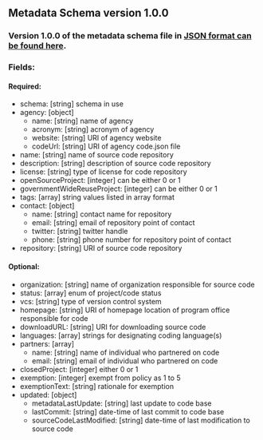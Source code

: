 ## Metadata Schema version 1.0.0

### Version 1.0.0 of the metadata schema file in [JSON format can be found here](https://github.com/GSA/code-gov-web/blob/master/src/assets/schemas/1.0.0.json).

### Fields:

#### Required:

* schema: [string] schema in use
* agency: [object]
  * name: [string] name of agency
  * acronym: [string] acronym of agency
  * website: [string] URI of agency website
  * codeUrl: [string] URI of agency code.json file
* name: [string] name of source code repository
* description: [string] description of source code repository
* license: [string] type of license for code repository
* openSourceProject: [integer] can be either 0 or 1
* governmentWideReuseProject: [integer] can be either 0 or 1
* tags: [array] string values listed in array format
* contact: [object]
  * name: [string] contact name for repository
  * email: [string] email of repository point of contact
  * twitter: [string] twitter handle
  * phone: [string] phone number for repository point of contact
* repository: [string] URI of source code repository

#### Optional:

* organization: [string] name of organization responsible for source code
* status: [array] enum of project/code status
* vcs: [string] type of version control system
* homepage: [string] URI of homepage location of program office responsible for code
* downloadURL: [string] URI for downloading source code
* languages: [array] strings for designating coding language(s)
* partners: [array]
  * name: [string] name of individual who partnered on code
  * email: [string] email of individual who partnered on code
* closedProject: [integer] either 0 or 1
* exemption: [integer] exempt from policy as 1 to 5
* exemptionText: [string] rationale for exemption
* updated: [object]
  * metadataLastUpdate: [string] last update to code base
  * lastCommit: [string] date-time of last commit to code base
  * sourceCodeLastModified: [string] date-time of last modification to source code
